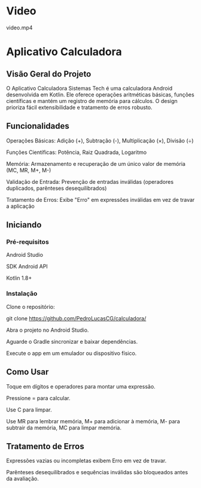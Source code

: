 # Video

video.mp4

# Aplicativo Calculadora

## Visão Geral do Projeto

O Aplicativo Calculadora Sistemas Tech é uma calculadora Android desenvolvida em Kotlin. Ele oferece operações aritméticas básicas, funções científicas e mantém um registro de memória para cálculos. O design prioriza fácil extensibilidade e tratamento de erros robusto.

## Funcionalidades

Operações Básicas: Adição (+), Subtração (-), Multiplicação (×), Divisão (÷)

Funções Científicas: Potência, Raiz Quadrada, Logaritmo

Memória: Armazenamento e recuperação de um único valor de memória (MC, MR, M+, M-)

Validação de Entrada: Prevenção de entradas inválidas (operadores duplicados, parênteses desequilibrados)

Tratamento de Erros: Exibe "Erro" em expressões inválidas em vez de travar a aplicação

## Iniciando

### Pré-requisitos

Android Studio

SDK Android API

Kotlin 1.8+

### Instalação

Clone o repositório:

git clone https://github.com/PedroLucasCG/calculadora/

Abra o projeto no Android Studio.

Aguarde o Gradle sincronizar e baixar dependências.

Execute o app em um emulador ou dispositivo físico.

## Como Usar

Toque em dígitos e operadores para montar uma expressão.

Pressione = para calcular.

Use C para limpar.

Use MR para lembrar memória, M+ para adicionar à memória, M- para subtrair da memória, MC para limpar memória.

## Tratamento de Erros

Expressões vazias ou incompletas exibem Erro em vez de travar.

Parênteses desequilibrados e sequências inválidas são bloqueados antes da avaliação.
